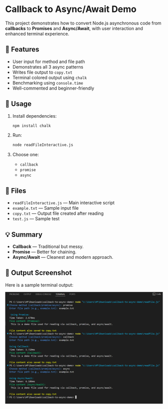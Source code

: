 # Callback to Async/Await Demo

This project demonstrates how to convert Node.js asynchronous code from **callbacks** to **Promises** and **Async/Await**, with user interaction and enhanced terminal experience.

## 🚀 Features

- User input for method and file path
- Demonstrates all 3 async patterns
- Writes file output to `copy.txt`
- Terminal colored output using `chalk`
- Benchmarking using `console.time`
- Well-commented and beginner-friendly

## 🧪 Usage

1. Install dependencies:
   ```bash
   npm install chalk
   ```

2. Run:
   ```bash
   node readFileInteractive.js
   ```

3. Choose one:
   - `callback`
   - `promise`
   - `async`

## 📁 Files

- `readFileInteractive.js` — Main interactive script
- `example.txt` — Sample input file
- `copy.txt` — Output file created after reading
- `test.js` — Sample test

## 💡 Summary

- **Callback** — Traditional but messy.
- **Promise** — Better for chaining.
- **Async/Await** — Cleanest and modern approach.

## 📸 Output Screenshot

Here is a sample terminal output:

![Output Screenshot](callback-to-async-demo/output.png)

